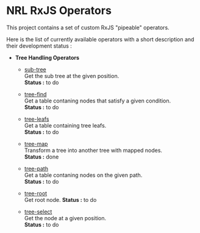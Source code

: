 # NRL RxJS Operators

This project contains a set of custom RxJS "pipeable" operators.

Here is the list of currently available operators with a short description
and their development status :

 - **Tree Handling Operators**

    - [sub-tree]()  
    Get the sub tree at the given position.  
    **Status :** to do

    - [tree-find]()  
    Get a table contaning nodes that satisfy a given condition.  
    **Status :** to do

    - [tree-leafs]()  
    Get a table containing tree leafs.  
    **Status :** to do

    - [tree-map]()  
    Transform a tree into another tree with mapped nodes.  
    **Status :** done

    - [tree-path]()  
    Get a table contaning nodes on the given path.  
    **Status :** to do

    - [tree-root]()  
    Get root node.
    **Status :** to do

    - [tree-select]()  
    Get the node at a given position.  
    **Status :** to do
